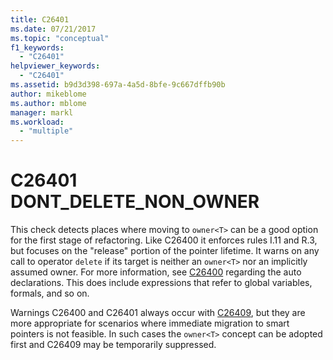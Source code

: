 ```yaml
---
title: C26401
ms.date: 07/21/2017
ms.topic: "conceptual"
f1_keywords:
  - "C26401"
helpviewer_keywords:
  - "C26401"
ms.assetid: b9d3d398-697a-4a5d-8bfe-9c667dffb90b
author: mikeblome
ms.author: mblome
manager: markl
ms.workload:
  - "multiple"
---
```

# C26401 DONT_DELETE_NON_OWNER
This check detects places where moving to `owner<T>` can be a good option for the first stage of refactoring. Like C26400 it enforces rules I.11 and R.3, but focuses on the "release" portion of the pointer lifetime. It warns on any call to operator `delete` if its target is neither an `owner<T>` nor an implicitly assumed owner. For more information, see [C26400](c26400.md) regarding the auto declarations. This does include expressions that refer to global variables, formals, and so on.

Warnings C26400 and C26401 always occur with [C26409](c26409.md), but they are more appropriate for scenarios where immediate migration to smart pointers is not feasible. In such cases the `owner<T>` concept can be adopted first and C26409 may be temporarily suppressed.
